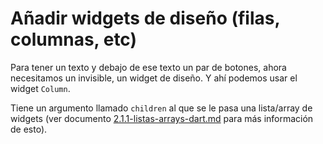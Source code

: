 # Añadir widgets de diseño (filas, columnas, etc)

Para tener un texto y debajo de ese texto un par de botones, ahora necesitamos un invisible, un widget de diseño. Y ahí podemos usar el widget `Column`.

Tiene un argumento llamado `children` al que se le pasa una lista/array de widgets (ver documento [2.1.1-listas-arrays-dart.md](2.1.1-listas-arrays-dart.md) para más información de esto).